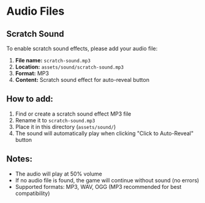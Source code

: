 # Audio Files

## Scratch Sound

To enable scratch sound effects, please add your audio file:

1. **File name:** `scratch-sound.mp3`
2. **Location:** `assets/sound/scratch-sound.mp3`
3. **Format:** MP3
4. **Content:** Scratch sound effect for auto-reveal button

## How to add:

1. Find or create a scratch sound effect MP3 file
2. Rename it to `scratch-sound.mp3`
3. Place it in this directory (`assets/sound/`)
4. The sound will automatically play when clicking "Click to Auto-Reveal" button

## Notes:

- The audio will play at 50% volume
- If no audio file is found, the game will continue without sound (no errors)
- Supported formats: MP3, WAV, OGG (MP3 recommended for best compatibility)
